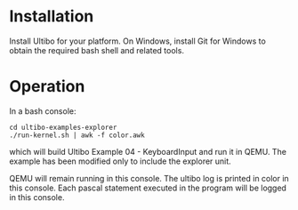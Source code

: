 Installation
============
Install Ultibo for your platform. On Windows, install Git for Windows to obtain the required bash shell and related tools.

Operation
=========

In a bash console:

    cd ultibo-examples-explorer
    ./run-kernel.sh | awk -f color.awk

which will build Ultibo Example 04 - KeyboardInput and run it in QEMU. The example has been modified only to include the explorer unit.

QEMU will remain running in this console. The ultibo log is printed in color in this console. Each pascal statement executed in the program will be logged in this console.
